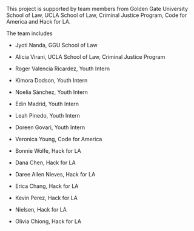 This project is supported by team members from Golden Gate University School of Law, UCLA School of Law, Criminal Justice Program, Code for America and Hack for LA.

The team includes
- Jyoti Nanda, GGU School of Law

- Alicia Virani, UCLA School of Law, Criminal Justice Program

- Roger Valencia Ricardez, Youth Intern 

- Kimora Dodson, Youth Intern

- Noelia Sánchez, Youth Intern

- Edin Madrid, Youth Intern

- Leah Pinedo, Youth Intern

- Doreen Govari, Youth Intern

- Veronica Young, Code for America

- Bonnie Wolfe, Hack for LA

- Dana Chen, Hack for LA

- Daree Allen Nieves, Hack for LA

- Erica Chang, Hack for LA

- Kevin Perez, Hack for LA

- Nielsen, Hack for LA

- Olivia Chiong, Hack for LA

